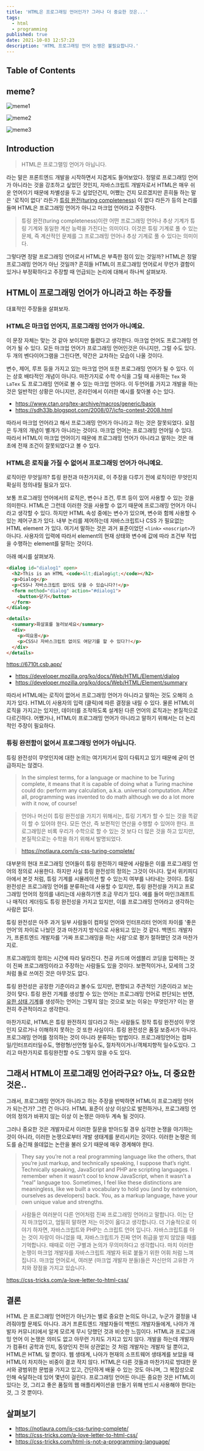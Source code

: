 ```yaml
---
title: 'HTML은 프로그래밍 언어인가? 그러나 더 중요한 것은...'
tags:
  - html
  - programming
published: true
date: 2021-10-03 12:57:23
description: 'HTML 프로그래밍 언어 논쟁은 불필요합니다.'
---
```


## Table of Contents

## meme?

![meme1](https://i.redd.it/m41loixjno811.jpg)

![meme2](https://i.kym-cdn.com/photos/images/original/001/382/372/e8b.jpg)

![meme3](https://pbs.twimg.com/media/EPgQXItUcAAQE9V.jpg)

## Introduction

> HTML은 프로그랠밍 언어가 아닙니다.

라는 말은 프론트엔드 개발을 시작하면서 지겹게도 들어보았다. 정말로 프로그래밍 언어가 아니라는 것을 강조하고 싶었던 것인지, 자바스크립트 개발자로서 HTML은 매우 쉬운 언어이기 때문에 차별성을 두고 싶었던건지, 어쨌는 건지 모르겠지만 흔히들 하는 말은 '로직이 없다' 라든가 [튜링 완전(turing completeness)](https://ko.wikipedia.org/wiki/%ED%8A%9C%EB%A7%81_%EC%99%84%EC%A0%84) 이 없다 라든가 등의 논리를 들며 HTML은 프로그래밍 언어가 아니고 마크업 언어라고 주장한다.

> 튜링 완전(turing completeness)이란 어떤 프로그래밍 언어나 추상 기계가 튜링 기계와 동일한 계산 능력을 가진다는 의미이다. 이것은 튜링 기계로 풀 수 있는 문제, 즉 계산적인 문제를 그 프로그래밍 언어나 추상 기계로 풀 수 있다는 의미이다.

그렇다면 정말 프로그래밍 언어로서 HTML은 부족한 점이 있는 것일까? HTML은 정말 프로그래밍 언어가 아닌 것일까? 흔히들 HTML이 프로그래밍 언어로서 무언가 결함이 있거나 부정확하다고 주장할 때 언급되는 논리에 대해서 하나씩 살펴보자.

## HTML이 프로그래밍 언어가 아니라고 하는 주장들

대표적인 주장들을 살펴보자.

### HTML은 마크업 언어지, 프로그래밍 언어가 아니예요.

이 문장 자체는 맞는 것 같아 보이지만 틀렸다고 생각한다. 마크업 언어도 프로그래밍 언어가 될 수 있다. 모든 마크업 언어가 프로그래밍 언어인것은 아니지만, 그럴 수도 있다. 두 개의 벤다이어그램을 그린다면, 약간은 교차하는 모습이 나올 것이다.

변수, 제어, 루프 등을 가지고 있는 마크업 언어 또한 프로그래밍 언어가 될 수 있다. 이는 상호 배타적인 개념이 아니다. 마찬가지로 수학 수식을 그릴 때 사용하는 `Tex` 와 `LaTex` 도 프로그래밍 언어로 볼 수 있는 마크업 언어다. 이 두언어를 가지고 개발을 하는 것은 일반적인 상황은 아니지만, 온라인에서 이러한 예시를 찾아볼 수는 있다.

- https://www.ctan.org/tex-archive/macros/generic/basix
- https://sdh33b.blogspot.com/2008/07/icfp-contest-2008.html

따라서 마크업 언어라고 해서 프로그래밍 언어가 아니라고 하는 것은 잘못되었다. 요점은 두개의 개념이 별개가 아니라는 것이다. 마크업 언어는 프로그래밍 언어일 수 있다. 따라서 HTML이 마크업 언어이기 때문에 프로그래밍 언어가 아니라고 말하는 것은 애초에 전재 조건이 잘못되었다고 볼 수 있다.

### HTML은 로직을 가질 수 없어서 프로그래밍 언어가 아니예요.

로직이란 무엇일까? 튜링 완전과 마찬가지로, 이 주장을 다루기 전에 로직이란 무엇인지 확실히 정의내릴 필요가 있다.

보통 프로그래밍 언어에서의 로직은, 변수나 조건, 루프 등이 있어 사용할 수 있는 것을 의미한다. HTML은 그런데 이러한 것을 사용할 수 없기 때문에 프로그래밍 언어가 아니라고 생각할 수 있다. 하지만 HTML 속성 중에는 변수가 있으며, 변수와 함께 사용할 수 있는 제어구조가 있다. 내부 논리를 제어하는데 자바스크립트나 CSS 가 필요없는 HTML element 가 있다. 여기서 말하는 것은 과거 표준이었던 `<link>` `<noscript>`가 아니다. 사용자의 입력에 따라서 element의 현재 상태와 변수에 값에 따라 조건부 작업을 수행하는 element를 말하는 것이다.

아래 예시를 살펴보자.

```html
<dialog id="dialog1" open>
  <h2>This is an HTML <code>&lt;dialog&gt;</code></h2>
  <p>Dialog</p>
  <p>CSS나 자바스크립트 없이도 닫을 수 있습니다?!</p>
  <form method="dialog" action="#dialog1">
    <button>닫기</button>
  </form>
</dialog>

<details>
  <summary>화살표를 눌러보세요</summary>
  <div>
    <p>띠요옹</p>
    <p>CSS나 자바스크립트 없이도 여닫기를 할 수 있다?!</p>
  </div>
</details>
```

https://6710t.csb.app/

- https://developer.mozilla.org/ko/docs/Web/HTML/Element/dialog
- https://developer.mozilla.org/ko/docs/Web/HTML/Element/summary

따라서 HTML에는 로직이 없어서 프로그래밍 언어가 아니라고 말하는 것도 오해의 소지가 있다. HTML이 사용자의 입력 (클릭)에 따른 결정을 내릴 수 있다. 물론 HTML이 로직을 가지고는 있지만, 데이터를 조작하도록 설계된 다른 언어의 로직과는 본질적으로 다르긴하다. 어쨌거나, HTML이 프로그래밍 언어가 아니라고 말하기 위해서는 더 논리적인 주장이 필요하다.

### 튜링 완전함이 없어서 프로그래밍 언어가 아닙니다.

튜링 완전성이 무엇인지에 대한 논의는 여기저기서 많이 다뤄지고 있기 때문에 굳이 언급하지는 않겠다.

> In the simplest terms, for a language or machine to be Turing complete, it means that it is capable of doing what a Turing machine could do: perform any calculation, a.k.a. universal computation. After all, programming was invented to do math although we do a lot more with it now, of course!

> 언어나 머신이 튜링 완전성을 가지기 위해서는, 튜링 기계가 할 수 있는 것을 똑같이 할 수 있어야 한다. 모든 연산, 즉 보편적인 연산을 수행할 수 있어야 한다. 프로그래밍은 비록 우리가 수학으로 할 수 있는 것 보다 더 많은 것을 하고 있지만, 본질적으로는 수학을 하기 위해서 발명되었다.

> https://notlaura.com/is-css-turing-complete/

대부분의 현대 프로그래밍 언어들이 튜링 완전하기 때문에 사람들은 이를 프로그래밍 언어의 정의로 사용한다. 하지만 사실 튜링 완전성의 정의는 그것이 아니다. 앞서 위키피디아에서 본것 처럼, 튜링 기계를 시뮬레이션 할 수 있는지 여부를 나타내는 것이다. 튜링 완전성은 프로그래밍 언어를 분류하는데 사용할 수 있지만, 튜링 완전성을 가지고 프로그래밍 언어의 정의를 내리는데 사용하기엔 조금 무리가 있다. 예를 들어 마인크래프트나 매직더 게더링도 튜링 완전성을 가지고 있지만, 이를 프로그래밍 언어라고 생각하는 사람은 없다.

튜링 완전성은 아주 과거 일부 사람들이 컴파일 언어와 인터프리터 언어의 차이를 '좋은 언어'의 차이로 나눴던 것과 마찬가지 방식으로 사용되고 있는 것 같다. 백엔드 개발자가, 프론트엔드 개발자를 '가짜 프로그래밍을 하는 사람'으로 평가 절하했던 것과 마찬가지로.

프로그래밍의 정의는 시간에 따라 달라진다. 천공 카드에 어셈블리 코딩을 입력하는 것이 진짜 프로그래밍이라고 주장하는 사람들도 있을 것이다. 보편적이거나, 모세의 그것 처럼 돌로 쓰여진 것은 아무것도 없다.

튜링 완전성은 공정한 기준이라고 볼수도 있지만, 편향되고 주관적인 기준이라고 보는 것이 맞다. 튜링 완전 기계를 생성할 수 있는 언어는 프로그래밍 언어로 판단되는 반면, [유한 상태 기계](https://ko.wikipedia.org/wiki/%EC%9C%A0%ED%95%9C_%EC%83%81%ED%83%9C_%EA%B8%B0%EA%B3%84)를 생성하는 언어는 그렇지 않는 것으로 보는 이유는 무엇인가? 이는 완전히 주관적이라고 생각한다.

마찬가지로, HTML은 튜링 완전하지 않다라고 하는 사람들도 정작 튜링 완전성이 무엇인지 모르거나 이해하지 못하는 것 또한 사실이다. 튜링 완전성은 품질 보증서가 아니다. 프로그래밍 언어를 정의하는 것이 아니라 분류하는 방법이다. 프로그래밍언어는 컴파일/인터프리터일수도, 명령형/선언형 일수도, 절차적이거나/객체지향적 일수도있다. 그리고 마찬가지로 튜링완전할 수도 그렇지 않을 수도 있다.

## 그래서 HTML이 프로그래밍 언어라구요? 아뇨, 더 중요한 것은..

그래서, 프로그래밍 언어가 아니라고 하는 주장을 반박하면 HTML이 프로그래밍 언어가 되는건가? 그런 건 아니다. HTML 표준이 상상 이상으로 발전하거나, 프로그래밍 언어의 정의가 바뀌지 않는 이상 이 논쟁은 아마두 계속 될 것이다.

그러나 중요한 것은 개발자로서 이러한 질문을 받아드릴 경우 심각한 논쟁을 야기하는 것이 아니라, 이러한 논쟁으로부터 개발 생태계를 분리시키는 것이다. 이러한 논쟁은 의도를 숨긴채 쓸데없는 논란을 불러 오기 때문에 매우 경계해야 한다.

> They say you’re not a real programming language like the others, that you’re just markup, and technically speaking, I suppose that’s right. Technically speaking, JavaScript and PHP are scripting languages. I remember when it wasn’t cool to know JavaScript, when it wasn’t a “real” language too. Sometimes, I feel like these distinctions are meaningless, like we built a vocabulary to hold you (and by extension, ourselves as developers) back. You, as a markup language, have your own unique value and strengths.

> 사람들은 여러분이 다른 언어처럼 진짜 프로그래밍 언어라고 말합니다. 이는 단지 마크업이고, 엄밀히 말하면 저는 이것이 옳다고 생각합니다. 더 기술적으로 이야기 하자면, 자바스크립트와 PHP는 스크립트 언어 입니다. 자바스크립트를 아는 것이 자랑이 아니었을 때, 자바스크립트가 진짜 언어 취급을 받지 않았을 때를 기억합니다. 때때로 이런 구별과 논의가 무의미하다고 생각합니다. 마치 이러한 논쟁이 마크업 개발자를 자바스크립트 개발자 뒤로 붙들기 위한 어휘 처럼 느껴집니다. 마크업 언어로서, 여러분 (마크업 개발자 분들)들은 자신만의 고유한 가치와 장점을 가지고 있습니다.

https://css-tricks.com/a-love-letter-to-html-css/

## 결론

HTML 은 프로그래밍 언어인가 아닌가는 별로 중요한 논의도 아니고, 누군가 결정을 내려줘야할 문제도 아니다. 과거 프론트엔드 개발자들이 백엔드 개발자들에게, 나아가 개발자 커뮤니티에서 알게 모르게 무시 당했던 것과 비슷한 느낌이다. HTML과 프로그래밍 언어 이 논쟁은 의미도 없고 아무런 가치도 가지고 있지 않다. 개발을 하는데 개발자가 컴퓨터 공학과 인지, 동양인지 전혀 상관없는 것 처럼 개발자는 개발자 일 뿐이고, HTML은 HTML 일 뿐이다. 웹 생태계, 나아가 현재의 소프트웨어 생태계를 보았을 때 HTML이 차지하는 비중이 결코 작지 않다. HTML은 다른 것들과 마찬가지로 방대한 문서와 광범위한 문법을 가지고 있고, 간단하게 배울 수 있는 것도 아니며, 그 복잡성으로 인해 숙달하는데 있어 몇년이 걸린다. 프로그래밍 언어든 아니든 중요한 것은 HTML이 있다는 것, 그리고 좋은 품질의 웹 애플리케이션을 만들기 위해 반드시 사용해야 한다는 것, 그 것 뿐이다.

## 살펴보기

- https://notlaura.com/is-css-turing-complete/
- https://css-tricks.com/a-love-letter-to-html-css/
- https://css-tricks.com/html-is-not-a-programming-language/
